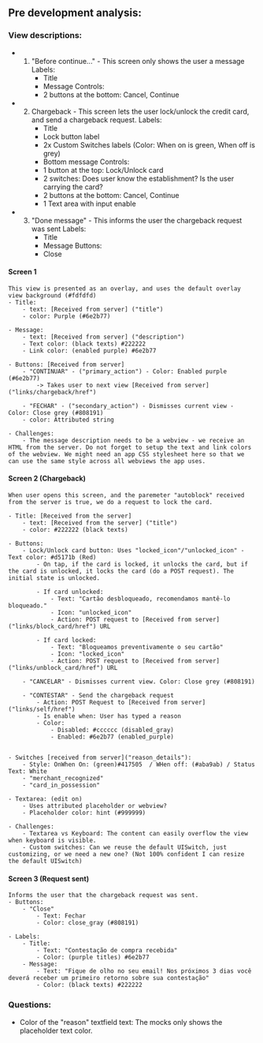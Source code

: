 ## Pre development analysis:

### View descriptions:
- 1. "Before continue..." - This screen only shows the user a message
	Labels:
		- Title
		- Message
	Controls:
		- 2 buttons at the bottom: Cancel, Continue

- 2. Chargeback - This screen lets the user lock/unlock the credit card, and send a chargeback request.
	Labels: 
		- Title
		- Lock button label
		- 2x Custom Switches labels (Color: When on is green, When off is grey)
		- Bottom message
	Controls:
		- 1 button at the top: Lock/Unlock card			
		- 2 switches: Does user know the establishment? Is the user carrying the card?
		- 2 buttons at the bottom: Cancel, Continue
		- 1 Text area with input enable

- 3. "Done message" - This informs the user the chargeback request was sent
	Labels:
		- Title
		- Message
	Buttons:
		- Close


#### Screen 1
	This view is presented as an overlay, and uses the default overlay view background (#fdfdfd)
	- Title:
		- text: [Received from server] ("title")
		- color: Purple (#6e2b77)

	- Message:
		- text: [Received from server] ("description")
		- Text color: (black texts) #222222
		- Link color: (enabled purple) #6e2b77

	- Buttons: [Received from server]
		- "CONTINUAR" - ("primary_action") - Color: Enabled purple (#6e2b77)
			-> Takes user to next view [Received from server] ("links/chargeback/href")

		- "FECHAR" - ("secondary_action") - Dismisses current view - Color: Close grey (#808191)
		- color: Attributed string

	- Challenges:
		- The message description needs to be a webview - we receive an HTML from the server. Do not forget to setup the text and link colors of the webview. We might need an app CSS stylesheet here so that we can use the same style across all webviews the app uses.


#### Screen 2 (Chargeback)
	When user opens this screen, and the paremeter "autoblock" received from the server is true, we do a request to lock the card.

	- Title: [Received from the server]
		- text: [Received from the server] ("title")
		- color: #222222 (black texts)

	- Buttons: 
		- Lock/Unlock card button: Uses "locked_icon"/"unlocked_icon" - Text color: #d5171b (Red)
			- On tap, if the card is locked, it unlocks the card, but if the card is unlocked, it locks the card (do a POST request). The initial state is unlocked.

			- If card unlocked: 
				- Text: "Cartão desbloqueado, recomendamos mantê-lo bloqueado."
				- Icon: "unlocked_icon"
				- Action: POST request to [Received from server]("links/block_card/href") URL

			- If card locked: 
				- Text: "Bloqueamos preventivamente o seu cartão"
				- Icon: "locked_icon"
				- Action: POST request to [Received from server]("links/unblock_card/href") URL

		- "CANCELAR" - Dismisses current view. Color: Close grey (#808191)

		- "CONTESTAR" - Send the chargeback request
			- Action: POST Request to [Received from server] ("links/self/href")
			- Is enable when: User has typed a reason
			- Color:
				- Disabled: #cccccc (disabled_gray)
				- Enabled: #6e2b77 (enabled_purple)


	- Switches [received from server]("reason_details"):
		- Style: OnWhen On: (green)#417505  / WHen off: (#aba9ab) / Status Text: White
		- "merchant_recognized" 
		- "card_in_possession"

	- Textarea: (edit on)
		- Uses attributed placeholder or webview?
		- Placeholder color: hint (#999999)

	- Challenges:
		- Textarea vs Keyboard: The content can easily overflow the view when keyboard is visible.
		- Custom switches: Can we reuse the default UISwitch, just customizing, or we need a new one? (Not 100% confident I can resize the default UISwitch)


#### Screen 3 (Request sent)
	Informs the user that the chargeback request was sent.
	- Buttons:
		- "Close"
			- Text: Fechar
			- Color: close_gray (#808191)

	- Labels:
		- Title:
			- Text: "Contestação de compra recebida"
			- Color: (purple titles) #6e2b77
		- Message: 
			- Text: "Fique de olho no seu email! Nos próximos 3 dias você deverá receber um primeiro retorno sobre sua contestação"
			- Color: (black texts) #222222

### Questions: 
- Color of the "reason" textfield text: The mocks only shows the placeholder text color.